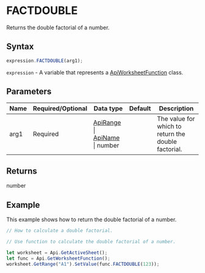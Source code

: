 # FACTDOUBLE

Returns the double factorial of a number.

## Syntax

```javascript
expression.FACTDOUBLE(arg1);
```

`expression` - A variable that represents a [ApiWorksheetFunction](../ApiWorksheetFunction.md) class.

## Parameters

| **Name** | **Required/Optional** | **Data type** | **Default** | **Description** |
| ------------- | ------------- | ------------- | ------------- | ------------- |
| arg1 | Required | [ApiRange](../../ApiRange/ApiRange.md) \| [ApiName](../../ApiName/ApiName.md) \| number |  | The value for which to return the double factorial. |

## Returns

number

## Example

This example shows how to return the double factorial of a number.

```javascript editor-xlsx
// How to calculate a double factorial.

// Use function to calculate the double factorial of a number.

let worksheet = Api.GetActiveSheet();
let func = Api.GetWorksheetFunction();
worksheet.GetRange("A1").SetValue(func.FACTDOUBLE(123));
```
